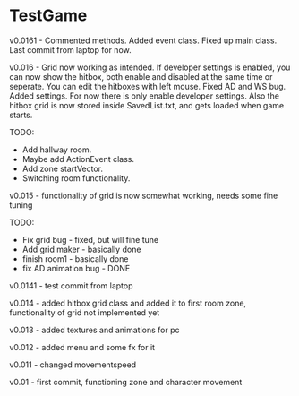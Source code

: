 # TestGame




v0.0161 - Commented methods. Added event class. Fixed up main class. Last commit from laptop for now.

v0.016 - Grid now working as intended. If developer settings is enabled, you can now show the hitbox, both enable and
disabled at the same time or seperate. You can edit the hitboxes with left mouse. Fixed AD and WS bug. Added settings.
For now there is only enable developer settings. Also the hitbox grid is now stored inside SavedList.txt, and gets loaded
when game starts.

TODO:
- Add hallway room.
- Maybe add ActionEvent class.
- Add zone startVector.
- Switching room functionality.


v0.015 - functionality of grid is now somewhat working, needs some fine tuning

TODO:
- Fix grid bug - fixed, but will fine tune
- Add grid maker - basically done
- finish room1 - basically done
- fix AD animation bug - DONE

v0.0141 - test commit from laptop

v0.014 - added hitbox grid class and added it to first room zone, functionality of grid not implemented yet

v0.013 - added textures and animations for pc

v0.012 - added menu and some fx for it

v0.011 - changed movementspeed

v0.01 - first commit, functioning zone and character movement
